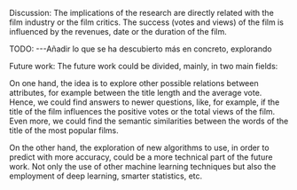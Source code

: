Discussion:
The implications of the research are directly related with the film industry or the film critics. The success (votes and views) of the film is influenced by the revenues, date or the duration of the film.

TODO: 
---Añadir lo que se ha descubierto más en concreto, explorando

Future work:
The future work could be divided, mainly, in two main fields:

On one hand, the idea is to explore other possible relations between attributes, for example between the title length and the average vote. Hence, we could find answers to newer questions, like, for example, if the title of the film influences the positive votes or the total views of the film. Even more, we could find the semantic similarities between the words of the title of the most popular films.

On the other hand, the exploration of new algorithms to use, in order to predict with more accuracy, could be a more technical part of the future work. Not only the use of other machine learning techniques but also  the employment of deep learning, smarter statistics, etc.
